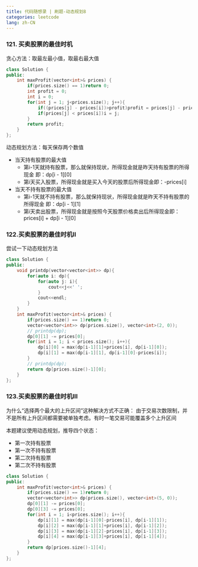 ```yaml
---
title: 代码随想录 | 刷题-动态规划8
categories: leetcode
lang: zh-CN
---
```


### 121. 买卖股票的最佳时机
贪心方法：取最左最小值，取最右最大值
```cpp
class Solution {
public:
    int maxProfit(vector<int>& prices) {
        if(prices.size() == 1)return 0;
        int profit = 0;
        int i = 0;
        for(int j = 1; j<prices.size(); j++){
            if((prices[j] - prices[i])>profit)profit = prices[j] - prices[i];
            if(prices[j] < prices[i])i = j;
        }
        return profit;
    }
};
```
动态规划方法：每天保存两个数值
- 当天持有股票的最大值
  - 第i-1天就持有股票，那么就保持现状，所得现金就是昨天持有股票的所得现金 即：dp[i - 1][0]
  - 第i天买入股票，所得现金就是买入今天的股票后所得现金即：-prices[i]
- 当天不持有股票的最大值
  - 第i-1天就不持有股票，那么就保持现状，所得现金就是昨天不持有股票的所得现金 即：dp[i - 1][1]
  - 第i天卖出股票，所得现金就是按照今天股票价格卖出后所得现金即：prices[i] + dp[i - 1][0]

### 122.买卖股票的最佳时机II 
尝试一下动态规划方法
```cpp
class Solution {
public:
    void printdp(vector<vector<int>> dp){
        for(auto i: dp){
            for(auto j: i){
                cout<<j<<' ';
            }
            cout<<endl;
        }
    }
    int maxProfit(vector<int>& prices) {
        if(prices.size() == 1)return 0;
        vector<vector<int>> dp(prices.size(), vector<int>(2, 0));
        // printdp(dp);
        dp[0][1] -= prices[0];
        for(int i = 1; i < prices.size(); i++){
            dp[i][0] = max(dp[i-1][1]+prices[i], dp[i-1][0]);
            dp[i][1] = max(dp[i-1][1], dp[i-1][0]-prices[i]);
        }
        // printdp(dp);
        return dp[prices.size()-1][0];
    }
};
```

### 123.买卖股票的最佳时机III 
为什么“选择两个最大的上升区间”这种解决方式不正确：
由于交易次数限制，并不是所有上升区间都需要被单独考虑。有时一笔交易可能覆盖多个上升区间

本题建议使用动态规划，推导四个状态：
- 第一次持有股票
- 第一次不持有股票
- 第二次持有股票
- 第二次不持有股票
```cpp
class Solution {
public:
    int maxProfit(vector<int>& prices) {
        if(prices.size() == 1)return 0;
        vector<vector<int>> dp(prices.size(), vector<int>(5, 0));
        dp[0][1] -= prices[0];
        dp[0][3] -= prices[0];
        for(int i = 1; i<prices.size(); i++){
            dp[i][1] = max(dp[i-1][0]-prices[i], dp[i-1][1]);
            dp[i][2] = max(dp[i-1][1]+prices[i], dp[i-1][2]);
            dp[i][3] = max(dp[i-1][2]-prices[i], dp[i-1][3]);
            dp[i][4] = max(dp[i-1][3]+prices[i], dp[i-1][4]);
        }
        return dp[prices.size()-1][4];
    }
};
```
